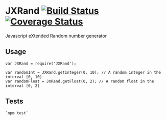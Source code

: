 # JXRand [![Build Status](https://travis-ci.org/mankal111/JXRand.svg?branch=master)](https://travis-ci.org/mankal111/JXRand) [![Coverage Status](https://coveralls.io/repos/github/mankal111/JXRand/badge.svg?branch=master)](https://coveralls.io/github/mankal111/JXRand?branch=master)

Javascript eXtended Random number generator

## Usage

    var JXRand = require('JXRand');

    var randomInt = JXRand.getInteger(0, 10); // A random integer in the interval [0, 10]
    var randomFloat = JXRand.getFloat(0, 2); // A random float in the interval [0, 2]

## Tests

    `npm test`
